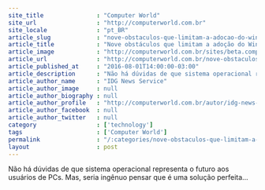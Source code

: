 ```yaml
---
site_title               : "Computer World"
site_url                 : "http://computerworld.com.br"
site_locale              : "pt_BR"
article_slug             : "nove-obstaculos-que-limitam-a-adocao-do-windows-10"
article_title            : "Nove obstáculos que limitam a adoção do Windows 10"
article_image            : "http://computerworld.com.br/sites/beta.computerworld.com.br/files/news_articles/windows_10-start-screen.jpg"
article_url              : "http://computerworld.com.br/nove-obstaculos-que-limitam-adocao-do-windows-10"
article_published_at     : "2016-08-01T14:00:00-03:00"
article_description      : "Não há dúvidas de que sistema operacional representa o futuro aos usuários de PCs. Mas, seria ingênuo pensar que é uma solução perfeita..."
article_author_name      : "IDG News Service"
article_author_image     : null
article_author_biography : null
article_author_profile   : "http://computerworld.com.br/autor/idg-news-services"
article_author_facebook  : null
article_author_twitter   : null
category                 : ['technology']
tags                     : ['Computer World']
permalink                : "/:categories/nove-obstaculos-que-limitam-a-adocao-do-windows-10/"
layout                   : post
---
```


Não há dúvidas de que sistema operacional representa o futuro aos usuários de PCs. Mas, seria ingênuo pensar que é uma solução perfeita...

